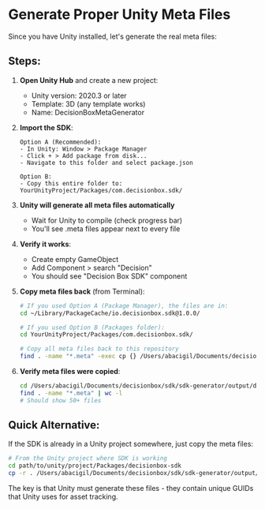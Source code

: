 # Generate Proper Unity Meta Files

Since you have Unity installed, let's generate the real meta files:

## Steps:

1. **Open Unity Hub** and create a new project:
   - Unity version: 2020.3 or later
   - Template: 3D (any template works)
   - Name: DecisionBoxMetaGenerator

2. **Import the SDK**:
   ```
   Option A (Recommended):
   - In Unity: Window > Package Manager
   - Click + > Add package from disk...
   - Navigate to this folder and select package.json
   
   Option B:
   - Copy this entire folder to: YourUnityProject/Packages/com.decisionbox.sdk/
   ```

3. **Unity will generate all meta files automatically**
   - Wait for Unity to compile (check progress bar)
   - You'll see .meta files appear next to every file

4. **Verify it works**:
   - Create empty GameObject
   - Add Component > search "Decision"
   - You should see "Decision Box SDK" component

5. **Copy meta files back** (from Terminal):
   ```bash
   # If you used Option A (Package Manager), the files are in:
   cd ~/Library/PackageCache/io.decisionbox.sdk@1.0.0/
   
   # If you used Option B (Packages folder):
   cd YourUnityProject/Packages/com.decisionbox.sdk/
   
   # Copy all meta files back to this repository
   find . -name "*.meta" -exec cp {} /Users/abacigil/Documents/decisionbox/sdk/sdk-generator/output/decisionbox-unity-sdk/{} \;
   ```

6. **Verify meta files were copied**:
   ```bash
   cd /Users/abacigil/Documents/decisionbox/sdk/sdk-generator/output/decisionbox-unity-sdk
   find . -name "*.meta" | wc -l
   # Should show 50+ files
   ```

## Quick Alternative:

If the SDK is already in a Unity project somewhere, just copy the meta files:

```bash
# From the Unity project where SDK is working
cd path/to/unity/project/Packages/decisionbox-sdk
cp -r . /Users/abacigil/Documents/decisionbox/sdk/sdk-generator/output/decisionbox-unity-sdk/
```

The key is that Unity must generate these files - they contain unique GUIDs that Unity uses for asset tracking.